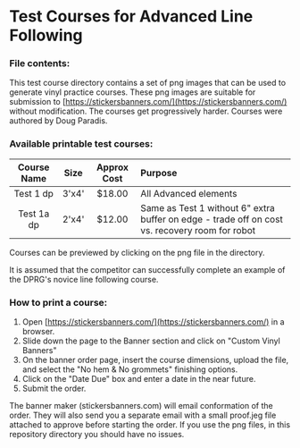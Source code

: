# Test Courses for Advanced Line Following 

### File contents:
This test course directory contains a set of png images that can be used to generate vinyl practice courses. These png images are suitable for submission to [https://stickersbanners.com/](https://stickersbanners.com/) without modification. The courses get progressively harder. Courses were authored by Doug Paradis.

### Available printable test courses:
|Course Name  | Size |Approx Cost| Purpose|
| :-------------: | :-------------: | :-------------: | :------------- |
| Test 1 dp  | 3'x4'  | $18.00  | All Advanced elements |
| Test 1a dp | 2'x4'  | $12.00  | Same as Test 1 without 6" extra buffer on edge - trade off on cost vs. recovery room for robot|

Courses can be previewed by clicking on the png file in the directory.

It is assumed that the competitor can successfully complete an example of the DPRG's novice line following course.

### How to print a course:
1. Open [https://stickersbanners.com/](https://stickersbanners.com/) in a browser. 
2. Slide down the page to the Banner section and click on "Custom Vinyl Banners"
3. On the banner order page, insert the course dimensions, upload the file, and select the "No hem  & No grommets" finishing options.
4. Click on the "Date Due" box and enter a date in the near future.
5. Submit the order.

The banner maker (stickersbanners.com) will email conformation of the order. They will also send you a separate email with a small proof.jeg file attached to approve before starting the order. If you use the png files, in this repository directory you should have no issues. 
